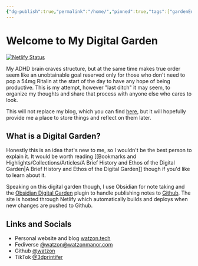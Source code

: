 ```yaml
---
{"dg-publish":true,"permalink":"/home/","pinned":true,"tags":["gardenEntry"],"noteIcon":""}
---
```


# Welcome to My Digital Garden

[![Netlify Status](https://api.netlify.com/api/v1/badges/f0939987-5b78-47a7-837f-ec5de2a99573/deploy-status)](https://app.netlify.com/sites/keen-narwhal-5b89e7/deploys)

My ADHD brain craves structure, but at the same time makes true order seem like an unobtainable goal reserved only for those who don't need to pop a 54mg Ritalin at the start of the day to have any hope of being productive. This is my attempt, however "last ditch" it may seem, to organize my thoughts and share that process with anyone else who cares to look.

This will not replace my blog, which you can find [here](https://watzon.tech/posts), but it will hopefully provide me a place to store things and reflect on them later.

## What is a Digital Garden?
Honestly this is an idea that's new to me, so I wouldn't be the best person to explain it. It would be worth reading [[Bookmarks and Highlights/Collections/Articles/A Brief History and Ethos of the Digital Garden\|A Brief History and Ethos of the Digital Garden]] though if you'd like to learn about it.

Speaking on this digital garden though, I use Obsidian for note taking and the [Obsidian Digital Garden](https://dg-docs.ole.dev/) plugin to handle publishing notes to [Github](https://github.com/watzon/digitalgarden). The site is hosted through Netlify which automatically builds and deploys when new changes are pushed to Github. 

## Links and Socials
- Personal website and blog [watzon.tech](https://watzon.tech)
- Fediverse [@watzon@watzonmanor.com](https://watzonmanor.com/@watzon)
- Github [@watzon](https://github.com/watzon)
- TikTok [@3dprintifer](https://tiktok.com/@3dprintifer)